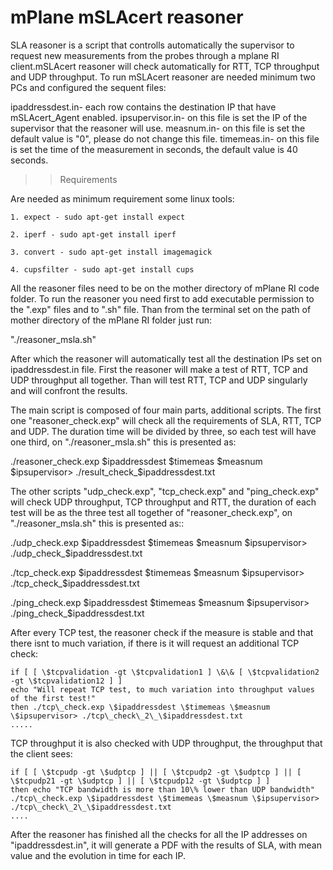 # mPlane mSLAcert reasoner
SLA reasoner is a script that controlls automatically the supervisor to request new measurements from the probes through a mplane RI client.mSLAcert reasoner will check automatically for RTT, TCP throughput and UDP throughput. To run mSLAcert reasoner are needed minimum two PCs and configured the sequent files:

ipaddressdest.in- each row contains the destination IP that have mSLAcert\_Agent enabled.
ipsupervisor.in- on this file is set the IP of the supervisor that the reasoner will use.
measnum.in- on this file is set the default value is "0", please do not change this file.
timemeas.in- on this file is set the time of the measurement in seconds, the default value is 40 seconds.
>>Requirements

Are needed as minimum requirement some linux tools:

	1. expect - sudo apt-get install expect

	2. iperf - sudo apt-get install iperf

	3. convert - sudo apt-get install imagemagick

	4. cupsfilter - sudo apt-get install cups
	
All the reasoner files need to be on the mother directory of mPlane RI code folder. To run the reasoner
you need first to add executable permission to the ".exp" files and to ".sh" file. Than from the terminal
set on the path of mother directory of the mPlane RI folder just run:

"./reasoner\_msla.sh"

After which the reasoner will automatically test all the destination IPs set on ipaddressdest.in file.
First the reasoner will make a test of RTT, TCP and UDP throughput all together. Than will test RTT, TCP and UDP singularly and will confront the results.

The main script is composed of four main parts, additional scripts. The first one "reasoner\_check.exp" will check all the requirements of SLA, RTT, TCP and UDP. The duration time will be divided by three, so each test will have one third, on "./reasoner\_msla.sh" this is presented as:

./reasoner\_check.exp \$ipaddressdest \$timemeas \$measnum \$ipsupervisor> ./result\_check\_\$ipaddressdest.txt

The other scripts "udp\_check.exp", "tcp\_check.exp" and "ping\_check.exp" will check UDP throughput, TCP throughput and RTT, the duration of each test will be as the three test all together of  "reasoner\_check.exp", on "./reasoner\_msla.sh" this is presented as::

./udp\_check.exp \$ipaddressdest \$timemeas \$measnum \$ipsupervisor> ./udp\_check\_\$ipaddressdest.txt

./tcp\_check.exp \$ipaddressdest \$timemeas \$measnum \$ipsupervisor> ./tcp\_check\_\$ipaddressdest.txt

./ping\_check.exp \$ipaddressdest \$timemeas \$measnum \$ipsupervisor> ./ping\_check\_\$ipaddressdest.txt

After every TCP test, the reasoner check if the measure is stable and that there isnt to much variation, if there is it will request an additional TCP check:

	if [ [ \$tcpvalidation -gt \$tcpvalidation1 ] \&\& [ \$tcpvalidation2 -gt \$tcpvalidation12 ] ]
	echo "Will repeat TCP test, to much variation into throughput values of the first test!"
	then ./tcp\_check.exp \$ipaddressdest \$timemeas \$measnum \$ipsupervisor> ./tcp\_check\_2\_\$ipaddressdest.txt
	.....

TCP throughput it is also checked with UDP throughput, the throughput that the client sees:

	if [ [ \$tcpudp -gt \$udptcp ] || [ \$tcpudp2 -gt \$udptcp ] || [ \$tcpudp21 -gt \$udptcp ] || [ \$tcpudp12 -gt \$udptcp ] ]
	then echo "TCP bandwidth is more than 10\% lower than UDP bandwidth"
	./tcp\_check.exp \$ipaddressdest \$timemeas \$measnum \$ipsupervisor> ./tcp\_check\_2\_\$ipaddressdest.txt
    ....

After the reasoner has finished all the checks for all the IP addresses on "ipaddressdest.in", it will generate a PDF with the results of SLA, with mean value and the evolution in time for each IP.